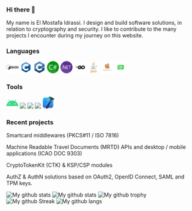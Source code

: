 <!--
**ElMostafaIdrassi/ElMostafaIdrassi** is a ✨ _special_ ✨ repository because its `README.md` (this file) appears on your GitHub profile.

### Hi there 👋
Here are some ideas to get you started:

- 🔭 I’m currently working on ...
- 🌱 I’m currently learning ...
- 👯 I’m looking to collaborate on ...
- 🤔 I’m looking for help with ...
- 💬 Ask me about ...
- 📫 How to reach me: ...
- 😄 Pronouns: ...
- ⚡ Fun fact: ...
-->

### Hi there 👋

My name is El Mostafa Idrassi. I design and build software solutions, in relation to cryptography and security. I like to contribute to the many projects I encounter during my journey on this website.

### Languages

<code><img height="32" src="https://raw.githubusercontent.com/github/explore/80688e429a7d4ef2fca1e82350fe8e3517d3494d/topics/bash/bash.png"></code>
<code><img height="32" src="https://raw.githubusercontent.com/github/explore/80688e429a7d4ef2fca1e82350fe8e3517d3494d/topics/c/c.png"></code>
<code><img height="32" src="https://raw.githubusercontent.com/github/explore/80688e429a7d4ef2fca1e82350fe8e3517d3494d/topics/cpp/cpp.png"></code>
<code><img height="32" src="https://raw.githubusercontent.com/github/explore/80688e429a7d4ef2fca1e82350fe8e3517d3494d/topics/csharp/csharp.png"></code>
<code><img height="32" src="https://raw.githubusercontent.com/github/explore/93d8a67084f94b2a444e510199a6e7622e5b09a3/topics/dotnet/dotnet.png"></code>
<code><img height="32" src="https://raw.githubusercontent.com/github/explore/80688e429a7d4ef2fca1e82350fe8e3517d3494d/topics/go/go.png"></code>
<code><img height="32" src="https://raw.githubusercontent.com/github/explore/80688e429a7d4ef2fca1e82350fe8e3517d3494d/topics/java/java.png"></code>
<code><img height="32" src="https://raw.githubusercontent.com/github/explore/80688e429a7d4ef2fca1e82350fe8e3517d3494d/topics/objective-c/objective-c.png"></code>
<code><img height="32" src="https://raw.githubusercontent.com/github/explore/80688e429a7d4ef2fca1e82350fe8e3517d3494d/topics/qt/qt.png"></code>

### Tools

<code><img height="32" src="https://raw.githubusercontent.com/github/explore/80688e429a7d4ef2fca1e82350fe8e3517d3494d/topics/android/android.png"></code>
<code><img height="32" src="https://user-images.githubusercontent.com/6759207/84897744-cab6d800-b0ae-11ea-8214-e5174d71f5c8.png"></code>
<code><img height="32" src="https://cmake.org/wp-content/uploads/2018/11/cmake_logo_slider.png"></code>
<code><img height="32" src="https://visualstudio.microsoft.com/wp-content/uploads/2019/06/BrandVisualStudioWin2019-3.svg"></code>
<code><img height="32" src="https://raw.githubusercontent.com/github/explore/80688e429a7d4ef2fca1e82350fe8e3517d3494d/topics/xcode/xcode.png"></code>


### Recent projects

Smartcard middlewares (PKCS#11 / ISO 7816)

Machine Readable Travel Documents (MRTD) APIs and desktop / mobile applications (ICAO DOC 9303)

CryptoTokenKit (CTK) & KSP/CSP modules

AuthZ & AuthN solutions based on OAuth2, OpenID Connect, SAML and TPM keys. 

![My github stats](https://github-readme-stats-ElMostafaIdrassi.vercel.app/api?username=ElMostafaIdrassi&show_icons=true&theme=dark&include_all_commits=true)
![My github stats](https://github-readme-stats-ElMostafaIdrassi.vercel.app/api?username=ElMostafaIdrassi&show_icons=true&theme=dark&include_all_commits=false&hide=stars,prs,issues,contribs&hide_rank=true&hide_title=true)
![My github trophy](https://github-profile-trophy.vercel.app/?username=ElMostafaIdrassi&row=1&theme=dark)
![My github Streak](https://github-readme-streak-stats.herokuapp.com?user=ElMostafaIdrassi&theme=dark)
![My github langs](https://github-readme-stats-ElMostafaIdrassi.vercel.app/api/top-langs/?username=ElMostafaIdrassi&layout=compact&langs_count=10&hide=javascript,html,css,php,tsql,hack&theme=dark)

